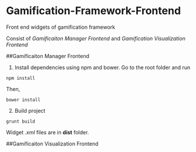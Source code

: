 # Gamification-Framework-Frontend
Front end widgets of gamification framework

Consist of *Gamificaiton Manager Frontend* and *Gamification Visualization Frontend*

##Gamificaiton Manager Frontend
1. Install dependencies using npm and bower.
Go to the root folder and run
```
npm install
```

Then,
```
bower install
```

2. Build project
```
grunt build
```

Widget *.xml* files are in **dist** folder.

##Gamificaiton Visualization Frontend